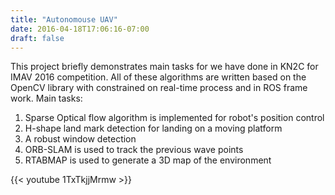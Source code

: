 ```yaml
---
title: "Autonomouse UAV"
date: 2016-04-18T17:06:16-07:00
draft: false
---
```

This project briefly demonstrates main tasks for we have done in KN2C for IMAV 2016 competition.
All of these algorithms are written based on the OpenCV library with constrained on real-time process and in ROS frame work.
Main tasks:
1. Sparse Optical flow algorithm is implemented for robot's position control
2. H-shape land mark detection for landing on a moving platform
3. A robust window detection
4. ORB-SLAM is used to track the previous wave points
5. RTABMAP is used to generate a 3D map of the environment


{{< youtube 1TxTkjjMrmw >}}
